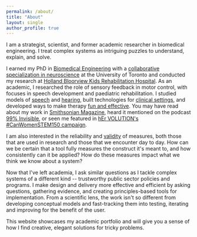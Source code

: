 ```yaml
---
permalink: /about/
title: "About"
layout: single
author_profile: true
---
```

I am a strategist, scientist, and former academic researcher in biomedical engineering. I treat complex systems as intriguing puzzles to understand, explain, and solve.

I earned my PhD in [Biomedical Engineering](https://ibbme.utoronto.ca/) with a [collaborative specialization in neuroscience](http://www.neuroscience.utoronto.ca/) at the University of Toronto and conducted my research at [Holland Bloorview Kids Rehabilitation Hospital](https://research.hollandbloorview.ca/). As an academic, I researched the role of sensory feedback in motor control, with focuses in speech development and paediatric rehabilitation. I studied models of [speech](/projects/auditoryfb) and [hearing](/projects/soundloc), built technologies for [clinical settings](/projects/biomusic), and developed ways to make therapy [fun and effective](/projects/musicmaster). You may have read about my work in [Smithsonian Magazine](http://www.smithsonianmag.com/innovation/can-biomusic-offer-kids-autism-new-way-communicate-180968649/), heard it mentioned on the podcast [99% Invisible](https://99percentinvisible.org/episode/sound-and-health-hospitals/), or seen me featured in [hEr VOLUTION's #CanWomenSTEM150 campaign](https://www.hervolution.org/150-days-canadian-women-stem-week-13-wrap/).

I am also interested in the reliability and [validity](/projects/audaptervalidation) of measures, both those that are used in research and those that we encounter day to day. How can we be certain that a tool fully measures the construct it's meant to, and how consistently can it be applied? How do these measures impact what we think we know about a system?

Now that I've left academia, I ask similar questions as I tackle complex systems of a different kind -- trustworthy public sector policies and programs. I make design and delivery more effective and efficient by asking questions, gathering evidence, and creating principles-based tools for implementation. From a scientific lens, the work isn't so different from developing conceptual models and fast-tracking them into testing, iterating and improving for the benefit of the user.

This website showcases my academic portfolio and will give you a sense of how I find creative, elegant solutions for tricky problems.
